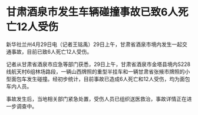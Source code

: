 # 甘肃酒泉市发生车辆碰撞事故已致6人死亡12人受伤

新华社兰州4月29日电（记者王铭禹）29日上午，甘肃省酒泉市境内发生一起交通事故，目前已致6人死亡12人受伤。

记者从甘肃省酒泉市应急等部门获悉，29日上午，甘肃省酒泉市金塔县境内S228线航天村6组林场路段，一辆山西牌照的重型半挂车和一辆甘肃省张掖市牌照的小型面包车发生碰撞。经初步统计，目前事故已造成6人死亡和12人受伤，均为面包车内人员。

事故发生后，当地相关部门紧急处置，受伤人员已组织送医救治，事故详情正在进一步调查中。

